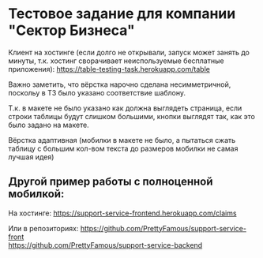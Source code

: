 # Тестовое задание для компании "Сектор Бизнеса"
Клиент на хостинге (если долго не открывали, запуск может занять до минуты, т.к. хостинг сворачивает неиспользуемые бесплатные приложения):
https://table-testing-task.herokuapp.com/table


Важно заметить, что вёрстка нарочно сделана несимметричной, поскольу в ТЗ было указано соответствие шаблону.

Т.к. в макете не было указано как должна выглядеть страница, если строки таблицы будут слишком большими, кнопки выглядят так, как это было задано на макете.

Вёрстка адаптивная (мобилки в макете не было, а пытаться сжать таблицу с большим кол-вом текста до размеров мобилки не самая лучшая идея)

## Другой пример работы с полноценной мобилкой:
На хостинге: https://support-service-frontend.herokuapp.com/claims

Или в репозиториях:
https://github.com/PrettyFamous/support-service-front <br />
https://github.com/PrettyFamous/support-service-backend
